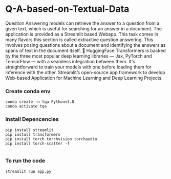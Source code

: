 # Q-A-based-on-Textual-Data

Question Answering models can retrieve the answer to a question from a given text, which is useful for searching for an answer in a document. The application is provided as a Streamlit based Webapp.
This task comes in many flavors this section is called extractive question answering. This involves posing questions about a document and identifying the answers as spans of text in the document itself.
🤗 HuggingFace Transformers is backed by the three most popular deep learning libraries — Jax, PyTorch and TensorFlow — with a seamless integration between them. It's straightforward to train your models with one before loading them for inference with the other.
Streamlit’s open-source app framework to develop Web-based Application for Machine Learning and Deep Learning Projects.

### Create conda env

```
conda create -n tqa Python=3.8
conda activate tqa
```

### Install Depencencies

```
pip install streamlit
pip install transformers
pip install torch torchvision torchaudio
pip install torch-scatter -f 


```

### To run the code

```
streamlit run app.py
```
